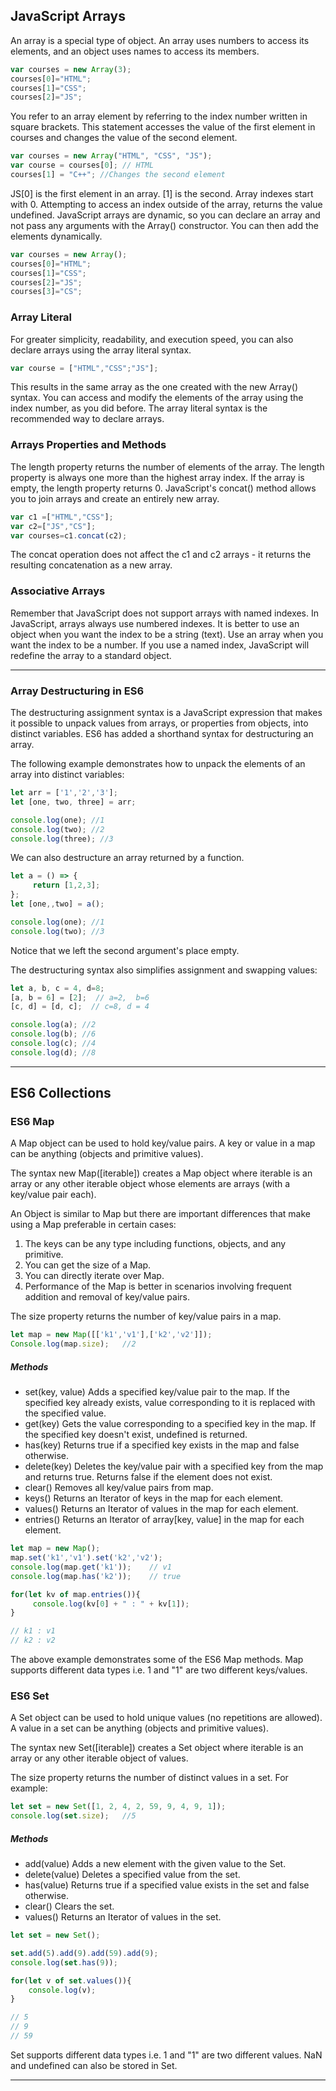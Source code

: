 
## JavaScript Arrays

An array is a special type of object.
An array uses numbers to access its elements, and an object uses names to access its members.

``` js
var courses = new Array(3);
courses[0]="HTML";
courses[1]="CSS";
courses[2]="JS";
```

You refer to an array element by referring to the index number written in square brackets.
This statement accesses the value of the first element in courses and changes the value of the second element.

``` js
var courses = new Array("HTML", "CSS", "JS"); 
var course = courses[0]; // HTML
courses[1] = "C++"; //Changes the second element 
```

JS[0] is the first element in an array. [1] is the second. Array indexes start with 0. Attempting to access an index outside of the array, returns the value undefined.
JavaScript arrays are dynamic, so you can declare an array and not pass any arguments with the Array() constructor. You can then add the elements dynamically.

``` js
var courses = new Array();
courses[0]="HTML";
courses[1]="CSS";
courses[2]="JS";
courses[3]="CS";
```


### Array Literal

For greater simplicity, readability, and execution speed, you can also declare arrays using the array literal syntax.

``` js
var course = ["HTML","CSS";"JS"];
```

This results in the same array as the one created with the new Array() syntax.
You can access and modify the elements of the array using the index number, as you did before.
The array literal syntax is the recommended way to declare arrays.


### Arrays Properties and Methods

The length property returns the number of elements of the array. The length property is always one more than the highest array index. If the array is empty, the length property returns 0.
JavaScript's concat() method allows you to join arrays and create an entirely new array.

``` js
var c1 =["HTML","CSS"];
var c2=["JS","CS"];
var courses=c1.concat(c2);
```

The concat operation does not affect the c1 and c2 arrays - it returns the resulting concatenation as a new array.

### Associative Arrays

Remember that JavaScript does not support arrays with named indexes.
In JavaScript, arrays always use numbered indexes.
It is better to use an object when you want the index to be a string (text).
Use an array when you want the index to be a number.
If you use a named index, JavaScript will redefine the array to a standard object.

---


### Array Destructuring in ES6

The destructuring assignment syntax is a JavaScript expression that makes it possible to unpack values from arrays, or properties from objects, into distinct variables.
ES6 has added a shorthand syntax for destructuring an array.

The following example demonstrates how to unpack the elements of an array into distinct variables:

``` js
let arr = ['1','2','3'];
let [one, two, three] = arr;

console.log(one); //1
console.log(two); //2
console.log(three); //3
```

We can also destructure an array returned by a function.

``` js
let a = () => {
     return [1,2,3];
};
let [one,,two] = a();

console.log(one); //1
console.log(two); //3
```


Notice that we left the second argument's place empty.

The destructuring syntax also simplifies assignment and swapping values:

``` js
let a, b, c = 4, d=8;
[a, b = 6] = [2];  // a=2,  b=6
[c, d] = [d, c];  // c=8, d = 4

console.log(a); //2
console.log(b); //6
console.log(c); //4
console.log(d); //8
```

---

## ES6 Collections

### ES6 Map

A Map object can be used to hold key/value pairs. A key or value in a map can be anything (objects and primitive values).

The syntax new Map([iterable]) creates a Map object where iterable is an array or any other iterable object whose elements are arrays (with a key/value pair each).

An Object is similar to Map but there are important differences that make using a Map preferable in certain cases:

1. The keys can be any type including functions, objects, and any primitive.
2. You can get the size of a Map.
3. You can directly iterate over Map.
4. Performance of the Map is better in scenarios involving frequent addition and removal of key/value pairs.

The size property returns the number of key/value pairs in a map.

``` js
let map = new Map([['k1','v1'],['k2','v2']]);
Console.log(map.size);   //2
```


##### Methods

+ set(key, value) Adds a specified key/value pair to the map. If the specified key already exists, value corresponding to it is replaced with the specified value.
+ get(key) Gets the value corresponding to a specified key in the map. If the specified key doesn't exist, undefined is returned.
+ has(key) Returns true if a specified key exists in the map and false otherwise.
+ delete(key) Deletes the key/value pair with a specified key from the map and returns true. Returns false if the element does not exist.
+ clear() Removes all key/value pairs from map.
+ keys() Returns an Iterator of keys in the map for each element.
+ values() Returns an Iterator of values in the map for each element.
+ entries() Returns an Iterator of array[key, value] in the map for each element.

``` js
let map = new Map();
map.set('k1','v1').set('k2','v2');
console.log(map.get('k1'));    // v1
console.log(map.has('k2'));    // true

for(let kv of map.entries()){
     console.log(kv[0] + " : " + kv[1]);
}

// k1 : v1
// k2 : v2
```

The above example demonstrates some of the ES6 Map methods.
Map supports different data types i.e. 1 and "1" are two different keys/values.

### ES6 Set

A Set object can be used to hold unique values (no repetitions are allowed).
A value in a set can be anything (objects and primitive values).

The syntax new Set([iterable]) creates a Set object where iterable is an array or any other iterable object of values.

The size property returns the number of distinct values in a set.
For example:

``` js
let set = new Set([1, 2, 4, 2, 59, 9, 4, 9, 1]);
console.log(set.size);   //5
```


##### Methods

+ add(value) Adds a new element with the given value to the Set.
+ delete(value) Deletes a specified value from the set.
+ has(value) Returns true if a specified value exists in the set and false otherwise.
+ clear() Clears the set.
+ values() Returns an Iterator of values in the set.

``` js
let set = new Set();

set.add(5).add(9).add(59).add(9);
console.log(set.has(9));

for(let v of set.values()){
    console.log(v);
}

// 5
// 9
// 59
```

Set supports different data types i.e. 1 and "1" are two different values.
NaN and undefined can also be stored in Set.

---